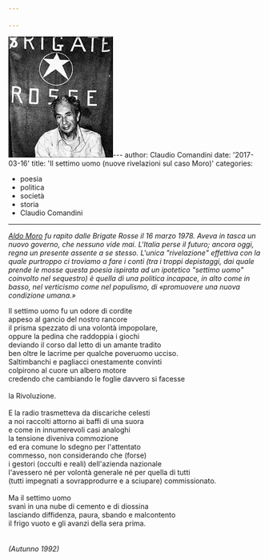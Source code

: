 ```yaml
---

---
```


![](images/Moro.jpg)---
author: Claudio Comandini
date: '2017-03-16'
title: 'Il settimo uomo (nuove rivelazioni sul caso Moro)'
categories:
 - poesia
 - politica
 - società
 - storia
 - Claudio Comandini
---

[*Aldo Moro*](https://it.wikipedia.org/wiki/Aldo_Moro) *fu rapito dalle Brigate Rosse il 16 marzo 1978. Aveva in tasca un nuovo governo, che nessuno vide mai. L'Italia perse il futuro; ancora oggi, regna un presente assente a se stesso. L'unica "rivelazione" effettiva con la quale purtroppo ci troviamo a fare i conti (tra i troppi depistaggi, dai quale prende le mosse questa poesia ispirata ad un ipotetico "settimo uomo" coinvolto nel sequestro) è quella di una politica incapace, in alto come in basso, nel verticismo come nel populismo, di «promuovere una nuova condizione umana.»*

Il settimo uomo fu un odore di cordite\
appeso al gancio del nostro rancore\
il prisma spezzato di una volontà impopolare,\
oppure la pedina che raddoppia i giochi\
deviando il corso dal letto di un amante tradito\
ben oltre le lacrime per qualche poveruomo ucciso.\
Saltimbanchi e pagliacci onestamente convinti\
colpirono al cuore un albero motore\
credendo che cambiando le foglie davvero si facesse\
\
la Rivoluzione.\
\
E la radio trasmetteva da discariche celesti\
a noi raccolti attorno ai baffi di una suora\
e come in innumerevoli casi analoghi\
la tensione diveniva commozione\
ed era comune lo sdegno per l'attentato\
commesso, non considerando che (forse)\
i gestori (occulti e reali) dell'azienda nazionale\
l'avessero né per volontà generale né per quella di tutti\
(tutti impegnati a sovrapprodurre e a sciupare) commissionato.\
\
Ma il settimo uomo\
svanì in una nube di cemento e di diossina\
lasciando diffidenza, paura, sbando e malcontento\
il frigo vuoto e gli avanzi della sera prima.\
\
\
*(Autunno 1992)*
